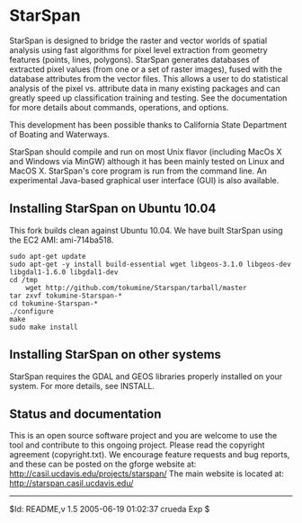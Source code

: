 StarSpan
=========

StarSpan is designed to bridge the raster and vector worlds of spatial
analysis using fast algorithms for pixel level extraction from
geometry features (points, lines, polygons). StarSpan generates
databases of extracted pixel values (from one or a set of raster
images), fused with the database attributes from the vector files.
This allows a user to do statistical analysis of the pixel vs.
attribute data in many existing packages and can greatly speed up
classification training and testing. See the documentation for more
details about commands, operations, and options.

This development has been possible thanks to California State
Department of Boating and Waterways.

StarSpan should compile and run on most Unix flavor (including MacOs X
and Windows via MinGW) although it has been mainly tested on Linux and
MacOS X. StarSpan's core program is run from the command line. An
experimental Java-based graphical user interface (GUI) is also
available.


Installing StarSpan on Ubuntu 10.04
------------------------------------

This fork builds clean against Ubuntu 10.04. 
We have built StarSpan using the EC2 AMI: ami-714ba518.

    sudo apt-get update
    sudo apt-get -y install build-essential wget libgeos-3.1.0 libgeos-dev libgdal1-1.6.0 libgdal1-dev
    cd /tmp
		wget http://github.com/tokumine/Starspan/tarball/master
    tar zxvf tokumine-Starspan-*
    cd tokumine-Starspan-*
    ./configure
    make
    sudo make install

Installing StarSpan on other systems
------------------------------------

StarSpan requires the GDAL and GEOS libraries properly installed on 
your system. For more details, see INSTALL.

Status and documentation 
-------------------------

This is an open source software project and you are welcome to use the
tool and contribute to this ongoing project. Please read the copyright
agreement (copyright.txt). We encourage feature requests and bug
reports, and these can be posted on the gforge website at:
http://casil.ucdavis.edu/projects/starspan/ 
The main website is located at: http://starspan.casil.ucdavis.edu/


--------------------------------------------------------
$Id: README,v 1.5 2005-06-19 01:02:37 crueda Exp $

